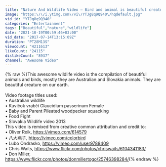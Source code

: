 ```yaml
---
title: "Nature And Wildlife Video – Bird and animal is beautiful creature on our planet"
image: "https:\/\/i.ytimg.com\/vi\/YTJg8q9Q940\/hqdefault.jpg"
vid_id: "YTJg8q9Q940"
categories: "Entertainment"
tags: ["Beautiful","nature","wildlife"]
date: "2021-10-19T00:59:46+03:00"
vid_date: "2017-07-14T13:15:09Z"
duration: "PT28M13S"
viewcount: "4211613"
likeCount: "24115"
dislikeCount: "8937"
channel: "Awesome Video"
---
```

{% raw %}This awesome wildlife video is the compilation of beautiful animals and birds, mostly they are Australian and Slovakia animals. They are beautiful creature on our earth.<br /><br />Video footage titles used:<br />• Australian wildlife<br />• Kuvičok vrabčí Glaucidium passerinum Female<br />• Baby and Parent Pileated woodpecker squacking<br />• Food Fight<br />• Slovakia Wildlife video 2013<br />This video is remixed from creative common attribution and credit to:<br />• Oliver Reik, <a rel="nofollow" target="blank" href="https://vimeo.com/614579">https://vimeo.com/614579</a><br />• 八大燕子, <a rel="nofollow" target="blank" href="https://vimeo.com/colorbird">https://vimeo.com/colorbird</a><br />• Lubo Ondrasko, <a rel="nofollow" target="blank" href="https://vimeo.com/user9788409">https://vimeo.com/user9788409</a><br />• Chris Waits, <a rel="nofollow" target="blank" href="https://www.flickr.com/photos/chriswaits/6104341183/">https://www.flickr.com/photos/chriswaits/6104341183/</a><br />• Don Miller, <a rel="nofollow" target="blank" href="https://www.flickr.com/photos/donmillertogo/25746398284/">https://www.flickr.com/photos/donmillertogo/25746398284/</a>{% endraw %}
